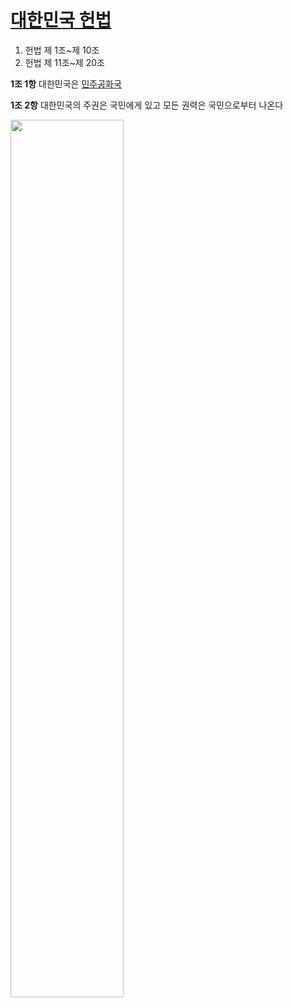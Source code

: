 <!DOCTYPE html>
<html lang="en" dir="ltr">
  <head>
    <meta charset="utf-8">
    <title>Korean Constitution</title>
  </head>
  <body>
    <h1><strong><a href="https://www.law.go.kr/LSW/lsInfoP.do?efYd=19880225&lsiSeq=61603#0000"target="_blank"title="대한민국 공식 헌법 페이지">대한민국 헌법</a></strong></h1>
    <ol>
      <li>헌법 제 1조~제 10조</li>
      <li>헌법 제 11조~제 20조</li>
    </ol>
    <p><strong> 1조 1항</strong>
    대한민국은 <a href="2.html">민주공화국</a></p>
    <p><strong> 1조 2항</strong>
    대한민국의 주권은 국민에게 있고 모든 권력은 국민으로부터 나온다</p>
    <img src="https://search.pstatic.net/sunny/?src=https%3A%2F%2Fthumb.mtstarnews.com%2F21%2F2020%2F02%2F2020022009551698841_1.jpg%2Fdims%2Fresize%2F1200%2Fcrop%2F1200x630!%2Foptimize%2F&type=l340_165" width="60%">
  </body>
</html>
